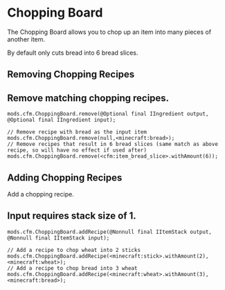 # Chopping Board

The Chopping Board allows you to chop up an item into many pieces of another item.

By default only cuts bread into 6 bread slices.

## Removing Chopping Recipes

## Remove matching chopping recipes.

```zenscript
mods.cfm.ChoppingBoard.remove(@Optional final IIngredient output, @Optional final IIngredient input);

// Remove recipe with bread as the input item
mods.cfm.ChoppingBoard.remove(null,<minecraft:bread>);
// Remove recipes that result in 6 bread slices (same match as above recipe, so will have no effect if used after)
mods.cfm.ChoppingBoard.remove(<cfm:item_bread_slice>.withAmount(6));
```

## Adding Chopping Recipes

Add a chopping recipe.

## Input requires stack size of 1.

```zenscript
mods.cfm.ChoppingBoard.addRecipe(@Nonnull final IItemStack output, @Nonnull final IItemStack input);

// Add a recipe to chop wheat into 2 sticks
mods.cfm.ChoppingBoard.addRecipe(<minecraft:stick>.withAmount(2),<minecraft:wheat>);
// Add a recipe to chop bread into 3 wheat
mods.cfm.ChoppingBoard.addRecipe(<minecraft:wheat>.withAmount(3),<minecraft:bread>);
```